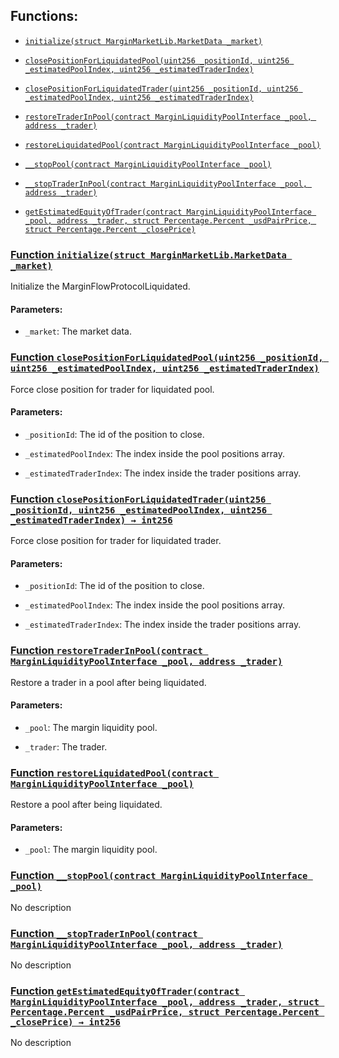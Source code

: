 ## Functions:

- [`initialize(struct MarginMarketLib.MarketData _market)`](#MarginFlowProtocolLiquidated-initialize-struct-MarginMarketLib-MarketData-)

- [`closePositionForLiquidatedPool(uint256 _positionId, uint256 _estimatedPoolIndex, uint256 _estimatedTraderIndex)`](#MarginFlowProtocolLiquidated-closePositionForLiquidatedPool-uint256-uint256-uint256-)

- [`closePositionForLiquidatedTrader(uint256 _positionId, uint256 _estimatedPoolIndex, uint256 _estimatedTraderIndex)`](#MarginFlowProtocolLiquidated-closePositionForLiquidatedTrader-uint256-uint256-uint256-)

- [`restoreTraderInPool(contract MarginLiquidityPoolInterface _pool, address _trader)`](#MarginFlowProtocolLiquidated-restoreTraderInPool-contract-MarginLiquidityPoolInterface-address-)

- [`restoreLiquidatedPool(contract MarginLiquidityPoolInterface _pool)`](#MarginFlowProtocolLiquidated-restoreLiquidatedPool-contract-MarginLiquidityPoolInterface-)

- [`__stopPool(contract MarginLiquidityPoolInterface _pool)`](#MarginFlowProtocolLiquidated-__stopPool-contract-MarginLiquidityPoolInterface-)

- [`__stopTraderInPool(contract MarginLiquidityPoolInterface _pool, address _trader)`](#MarginFlowProtocolLiquidated-__stopTraderInPool-contract-MarginLiquidityPoolInterface-address-)

- [`getEstimatedEquityOfTrader(contract MarginLiquidityPoolInterface _pool, address _trader, struct Percentage.Percent _usdPairPrice, struct Percentage.Percent _closePrice)`](#MarginFlowProtocolLiquidated-getEstimatedEquityOfTrader-contract-MarginLiquidityPoolInterface-address-struct-Percentage-Percent-struct-Percentage-Percent-)

### [Function `initialize(struct MarginMarketLib.MarketData _market)`](#MarginFlowProtocolLiquidated-initialize-struct-MarginMarketLib-MarketData-)

Initialize the MarginFlowProtocolLiquidated.

#### Parameters:

- `_market`: The market data.

### [Function `closePositionForLiquidatedPool(uint256 _positionId, uint256 _estimatedPoolIndex, uint256 _estimatedTraderIndex)`](#MarginFlowProtocolLiquidated-closePositionForLiquidatedPool-uint256-uint256-uint256-)

Force close position for trader for liquidated pool.

#### Parameters:

- `_positionId`: The id of the position to close.

- `_estimatedPoolIndex`: The index inside the pool positions array.

- `_estimatedTraderIndex`: The index inside the trader positions array.

### [Function `closePositionForLiquidatedTrader(uint256 _positionId, uint256 _estimatedPoolIndex, uint256 _estimatedTraderIndex) → int256`](#MarginFlowProtocolLiquidated-closePositionForLiquidatedTrader-uint256-uint256-uint256-)

Force close position for trader for liquidated trader.

#### Parameters:

- `_positionId`: The id of the position to close.

- `_estimatedPoolIndex`: The index inside the pool positions array.

- `_estimatedTraderIndex`: The index inside the trader positions array.

### [Function `restoreTraderInPool(contract MarginLiquidityPoolInterface _pool, address _trader)`](#MarginFlowProtocolLiquidated-restoreTraderInPool-contract-MarginLiquidityPoolInterface-address-)

Restore a trader in a pool after being liquidated.

#### Parameters:

- `_pool`: The margin liquidity pool.

- `_trader`: The trader.

### [Function `restoreLiquidatedPool(contract MarginLiquidityPoolInterface _pool)`](#MarginFlowProtocolLiquidated-restoreLiquidatedPool-contract-MarginLiquidityPoolInterface-)

Restore a pool after being liquidated.

#### Parameters:

- `_pool`: The margin liquidity pool.

### [Function `__stopPool(contract MarginLiquidityPoolInterface _pool)`](#MarginFlowProtocolLiquidated-__stopPool-contract-MarginLiquidityPoolInterface-)

No description

### [Function `__stopTraderInPool(contract MarginLiquidityPoolInterface _pool, address _trader)`](#MarginFlowProtocolLiquidated-__stopTraderInPool-contract-MarginLiquidityPoolInterface-address-)

No description

### [Function `getEstimatedEquityOfTrader(contract MarginLiquidityPoolInterface _pool, address _trader, struct Percentage.Percent _usdPairPrice, struct Percentage.Percent _closePrice) → int256`](#MarginFlowProtocolLiquidated-getEstimatedEquityOfTrader-contract-MarginLiquidityPoolInterface-address-struct-Percentage-Percent-struct-Percentage-Percent-)

No description
